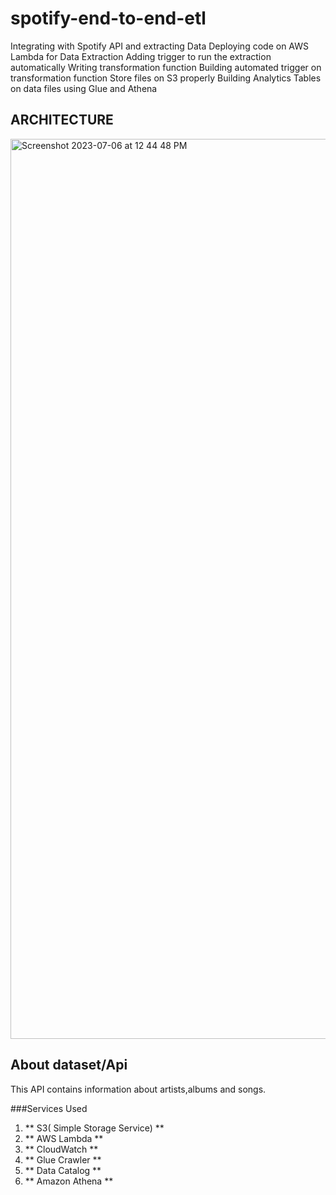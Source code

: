 # spotify-end-to-end-etl

Integrating with Spotify API and extracting Data
Deploying code on AWS Lambda for Data Extraction
Adding trigger to run the extraction automatically
Writing transformation function
Building automated trigger on transformation function
Store files on S3 properly
Building Analytics Tables on data files using Glue and Athena

## ARCHITECTURE
<img width="1440" alt="Screenshot 2023-07-06 at 12 44 48 PM" src="https://github.com/shouryasinghchouhan2/spotify-end-to-end-etl/assets/34641466/09b52058-ba42-4c71-913c-189095863ea9">

## About dataset/Api

This API contains information about artists,albums and songs. 

###Services Used

1. ** S3( Simple Storage Service) **
2. ** AWS Lambda **
3. ** CloudWatch **
4. ** Glue Crawler **
5. ** Data Catalog **
6. ** Amazon Athena **

